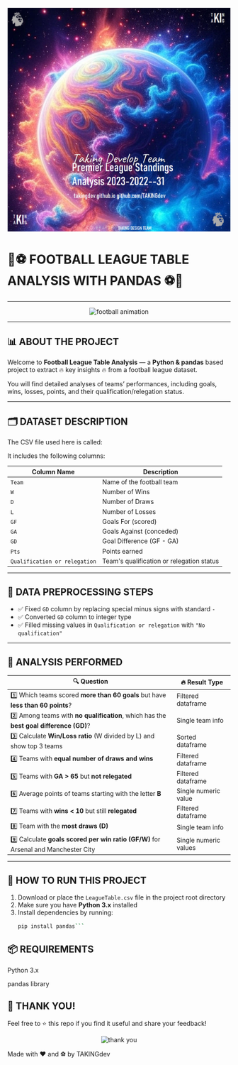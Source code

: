 ![Project Cover](COVER.png)
# 🚀⚽ FOOTBALL LEAGUE TABLE ANALYSIS WITH PANDAS ⚽🚀

---

<p align="center">
  <img src="https://media.giphy.com/media/3o7qE1YN7aBOFPRw8E/giphy.gif" width="400" alt="football animation" />
</p>

---

## 📊 ABOUT THE PROJECT

Welcome to **Football League Table Analysis** — a **Python & pandas** based project to extract 🔥 key insights 🔥 from a football league dataset.

You will find detailed analyses of teams’ performances, including goals, wins, losses, points, and their qualification/relegation status.

---

## 🗂️ DATASET DESCRIPTION

The CSV file used here is called:


It includes the following columns:

| Column Name                 | Description                                |
| --------------------------- | ------------------------------------------ |
| `Team`                      | Name of the football team                   |
| `W`                         | Number of Wins                              |
| `D`                         | Number of Draws                             |
| `L`                         | Number of Losses                            |
| `GF`                        | Goals For (scored)                          |
| `GA`                        | Goals Against (conceded)                    |
| `GD`                        | Goal Difference (GF - GA)                   |
| `Pts`                       | Points earned                               |
| `Qualification or relegation` | Team's qualification or relegation status |

---

## 🧹 DATA PREPROCESSING STEPS

- ✅ Fixed `GD` column by replacing special minus signs with standard `-`
- ✅ Converted `GD` column to integer type
- ✅ Filled missing values in `Qualification or relegation` with `"No qualification"`

---

## 📌 ANALYSIS PERFORMED

| 🔍 Question                                                                                            | 🔥 Result Type               |
| ---------------------------------------------------------------------------------------------------- | --------------------------- |
| 1️⃣ Which teams scored **more than 60 goals** but have **less than 60 points**?                       | Filtered dataframe          |
| 2️⃣ Among teams with **no qualification**, which has the **best goal difference (GD)**?              | Single team info            |
| 3️⃣ Calculate **Win/Loss ratio** (W divided by L) and show top 3 teams                               | Sorted dataframe            |
| 4️⃣ Teams with **equal number of draws and wins**                                                    | Filtered dataframe          |
| 5️⃣ Teams with **GA > 65** but **not relegated**                                                    | Filtered dataframe          |
| 6️⃣ Average points of teams starting with the letter **B**                                          | Single numeric value        |
| 7️⃣ Teams with **wins < 10** but still **relegated**                                                | Filtered dataframe          |
| 8️⃣ Team with the **most draws (D)**                                                                | Single team info            |
| 9️⃣ Calculate **goals scored per win ratio (GF/W)** for Arsenal and Manchester City                   | Single numeric values       |

---

## 🚀 HOW TO RUN THIS PROJECT

1. Download or place the `LeagueTable.csv` file in the project root directory  
2. Make sure you have **Python 3.x** installed  
3. Install dependencies by running:  
   ```bash
   pip install pandas```

## 📦 REQUIREMENTS
Python 3.x

pandas library

## 🙌 THANK YOU!
Feel free to ⭐ this repo if you find it useful and share your feedback!

<p align="center"> <img src="https://media.giphy.com/media/l0MYt5jPR6QX5pnqM/giphy.gif" width="250" alt="thank you" /> </p>
Made with ❤️ and ⚽ by TAKINGdev
